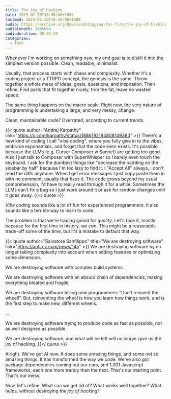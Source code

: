 ```yaml
---
title: The Joy of Hacking
date: 2025-02-20T10:30:00+1000
lastmod: 2025-02-20T10:30:00+1000
audio: https://archive.org/download/digging-for-fire/the-joy-of-hacking.mp3
audiolength: 1865664
audioduration: 00:03:39
categories:
  - Tech
---
```


Whenever I'm working on something new, my end goal is to distill it into the simplest version possible. Clean, readable, minimalist.

Usually, that process starts with chaos and complexity. Whether it's a coding project or a TTRPG concept, the genesis is the same. Throw together a whole mess of ideas, goals, questions, and inspiration. Then refine. Find parts that fit together nicely, trim the fat, leave no wasted space.

The same thing happens on the macro scale. Right now, the very nature of programming is undertaking a large, and very messy, change.

Clean, maintainable code? Overrated, according to current trends.

{{< quote author="Andrej Karpathy" link="https://x.com/karpathy/status/1886192184808149383" >}}
There's a new kind of coding I call "vibe coding", where you fully give in to the vibes, embrace exponentials, and forget that the code even exists. It's possible because the LLMs (e.g. Cursor Composer w Sonnet) are getting too good. Also I just talk to Composer with SuperWhisper so I barely even touch the keyboard. I ask for the dumbest things like "decrease the padding on the sidebar by half" because I'm too lazy to find it. I "Accept All" always, I don't read the diffs anymore. When I get error messages I just copy paste them in with no comment, usually that fixes it. The code grows beyond my usual comprehension, I'd have to really read through it for a while. Sometimes the LLMs can't fix a bug so I just work around it or ask for random changes until it goes away.
{{</ quote >}}

_Vibe coding_ sounds like a lot of fun for experienced programmers. It also sounds like a terrible way to learn to code.

The problem is that we're trading _speed_ for _quality_. Let's face it, mostly because for the first time in history, _we can_. This might be a reasonable trade-off some of the time, but it's a mistake to default that way.

 {{< quote author="Salvatore Sanfilippo" title="We are destroying software" link="https://antirez.com/news/145" >}}
We are destroying software by no longer taking complexity into account when adding features or optimizing some dimension.

We are destroying software with complex build systems.

We are destroying software with an absurd chain of dependencies, making everything bloated and fragile.

We are destroying software telling new programmers: “Don’t reinvent the wheel!”. But, reinventing the wheel is how you learn how things work, and is the first step to make new, different wheels.

...

We are destroying software trying to produce code as fast as possible, not as well designed as possible.

We are destroying software, and what will be left will no longer give us the joy of hacking.
 {{</ quote >}}

Alright. We've got AI now. It does some amazing things, and some not so amazing things. It has transformed the way we code. We've also got package dependencies coming out our ears, and 1,001 Javascript frameworks, each one more trendy than the next. That's our starting point. That's our mess.

Now, let's refine. What can we get rid of? What works well together? What helps, without destroying _the joy of hacking_?